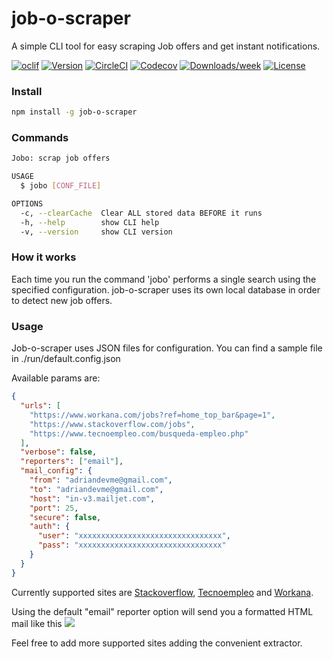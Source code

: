 # job-o-scraper

A simple CLI tool for easy scraping Job offers and get instant notifications.

[![oclif](https://img.shields.io/badge/cli-oclif-brightgreen.svg)](https://oclif.io)
[![Version](https://img.shields.io/npm/v/job-o-scraper.svg)](https://npmjs.org/package/job-o-scraper)
[![CircleCI](https://circleci.com/gh/adriandevme/job-o-scraper/tree/master.svg?style=shield)](https://circleci.com/gh/adriandevme/job-o-scraper/tree/master)
[![Codecov](https://codecov.io/gh/adriandevme/job-o-scraper/branch/master/graph/badge.svg)](https://codecov.io/gh/adriandevme/job-o-scraper)
[![Downloads/week](https://img.shields.io/npm/dw/job-o-scraper.svg)](https://npmjs.org/package/job-o-scraper)
[![License](https://img.shields.io/npm/l/job-o-scraper.svg)](https://github.com/adriandevme/job-o-scraper/blob/master/package.json)

<!-- Install -->

### Install

```bash
npm install -g job-o-scraper
```

<!-- Commands -->

### Commands

```bash
Jobo: scrap job offers

USAGE
  $ jobo [CONF_FILE]

OPTIONS
  -c, --clearCache  Clear ALL stored data BEFORE it runs
  -h, --help        show CLI help
  -v, --version     show CLI version
```

<!-- How it works -->

### How it works

Each time you run the command 'jobo' performs a single search using the specified configuration. job-o-scraper uses its own local database in order to detect new job offers.

<!-- Usage -->

### Usage

Job-o-scraper uses JSON files for configuration. You can find a sample file in ./run/default.config.json

Available params are:

```json
{
  "urls": [
    "https://www.workana.com/jobs?ref=home_top_bar&page=1",
    "https://www.stackoverflow.com/jobs",
    "https://www.tecnoempleo.com/busqueda-empleo.php"
  ],
  "verbose": false,
  "reporters": ["email"],
  "mail_config": {
    "from": "adriandevme@gmail.com",
    "to": "adriandevme@gmail.com",
    "host": "in-v3.mailjet.com",
    "port": 25,
    "secure": false,
    "auth": {
      "user": "xxxxxxxxxxxxxxxxxxxxxxxxxxxxxxxx",
      "pass": "xxxxxxxxxxxxxxxxxxxxxxxxxxxxxxxx"
    }
  }
}
```

Currently supported sites are [Stackoverflow](https://stackoverflow.com/jobs), [Tecnoempleo](https://tecnoempleo.com) and [Workana](https://www.workana.com/jobs).

Using the default "email" reporter option will send you a formatted HTML mail like this
![](https://i.imgur.com/uhcfA7B.png)

Feel free to add more supported sites adding the convenient extractor.
